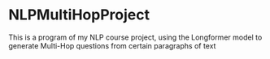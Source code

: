 # NLPMultiHopProject
This is a program of my NLP course project, using the Longformer model to generate Multi-Hop questions from certain paragraphs of text
